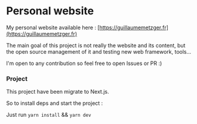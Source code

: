 # Personal website
My personal website available here : [https://guillaumemetzger.fr](https://guillaumemetzger.fr)

The main goal of this project is not really the website and its content, but the open source management of it and testing new web framework, tools... 

I'm open to any contribution so feel free to open Issues or PR :)

### Project

This project have been migrate to Next.js.

So to install deps and start the project :

Just run `yarn install` && `yarn dev`
